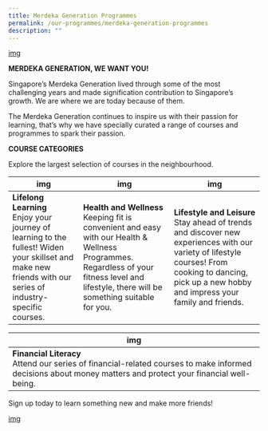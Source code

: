 ```yaml
---
title: Merdeka Generation Programmes
permalink: /our-programmes/merdeka-generation-programmes
description: ""
---
```


[img]()

**MERDEKA GENERATION, WE WANT YOU!**

Singapore’s Merdeka Generation lived through some of the most challenging years and made signification contribution to Singapore’s growth. We are where we are today because of them.

The Merdeka Generation continues to inspire us with their passion for learning, that’s why we have specially curated a range of courses and programmes to spark their passion.



**COURSE CATEGORIES**

Explore the largest selection of courses in the neighbourhood.




| img | img | img |
| -------- | -------- | -------- |
| **Lifelong Learning**<br>Enjoy your journey of learning to the fullest! Widen your skillset and make new friends with our series of industry-specific courses.|**Health and Wellness**<br> Keeping fit is convenient and easy with our Health & Wellness Programmes. Regardless of your fitness level and lifestyle, there will be something suitable for you.|**Lifestyle and Leisure**<br> Stay ahead of trends and discover new experiences with our variety of lifestyle courses! From cooking to dancing, pick up a new hobby and impress your family and friends.   |



| img | 
| -------- |
| **Financial Literacy**<br>Attend our series of financial-related courses to make informed decisions about money matters and protect your financial well-being.| 




Sign up today to learn something new and make more friends!

[img]()